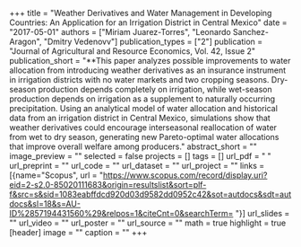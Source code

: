 +++
title = "Weather Derivatives and Water Management in Developing Countries: An Application for an Irrigation District in Central Mexico"
date = "2017-05-01"
authors = ["Miriam Juarez-Torres", "Leonardo Sanchez-Aragon", "Dmitry Vedenovv"]
publication_types = ["2"]
publication = "Journal of Agricultural and Resource Economics, Vol. 42, Issue 2"
publication_short = "**This paper analyzes possible improvements to water allocation from introducing weather derivatives as an insurance instrument in irrigation districts with no water markets and two cropping seasons. Dry-season production depends completely on irrigation, while wet-season production depends on irrigation as a supplement to naturally occurring precipitation. Using an analytical model of water allocation and historical data from an irrigation district in Central Mexico, simulations show that weather derivatives could encourage interseasonal reallocation of water from wet to dry season, generating new Pareto-optimal water allocations that improve overall welfare among producers."
abstract_short = ""
image_preview = ""
selected = false
projects = []
tags = []
url_pdf = " "
url_preprint = ""
url_code = ""
url_dataset = ""
url_project = ""
links = [{name="Scopus", url = "https://www.scopus.com/record/display.uri?eid=2-s2.0-85020111683&origin=resultslist&sort=plf-f&src=s&sid=1083eabffdcd920d03d9582dd0952c42&sot=autdocs&sdt=autdocs&sl=18&s=AU-ID%2857194431560%29&relpos=1&citeCnt=0&searchTerm= "}]
url_slides = ""
url_video = ""
url_poster = ""
url_source = ""
math = true
highlight = true
[header]
image = ""
caption = ""
+++
